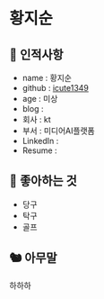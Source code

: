 # 황지순

## 🥸 인적사항

- name : 황지순
- github : [icute1349](https://github.com/icute1349)
- age : 미상
- blog : 
- 회사 : kt
- 부서 : 미디어AI플랫폼
- LinkedIn : 
- Resume : 

## 🥕 좋아하는 것

- 당구
- 탁구
- 골프

## 🐿 아무말

하하하